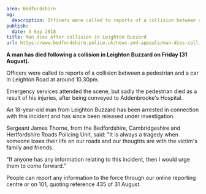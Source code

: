 ```yaml
area: Bedfordshire
og:
  description: Officers were called to reports of a collision between a pedestrian and a car in Leighton Road at around 10.30pm.
publish:
  date: 3 Sep 2018
title: Man dies after collision in Leighton Buzzard
url: https://www.bedfordshire.police.uk/news-and-appeals/man-dies-collision-leighton-buzzard-sep18
```

**A man has died following a collision in Leighton Buzzard on Friday (31 August).**

Officers were called to reports of a collision between a pedestrian and a car in Leighton Road at around 10.30pm.

Emergency services attended the scene, but sadly the pedestrian died as a result of his injuries, after being conveyed to Addenbrooke's Hospital.

An 18-year-old man from Leighton Buzzard has been arrested in connection with this incident and has since been released under investigation.

Sergeant James Thorne, from the Bedfordshire, Cambridgeshire and Hertfordshire Roads Policing Unit, said: "It is always a tragedy when someone loses their life on our roads and our thoughts are with the victim's family and friends.

"If anyone has any information relating to this incident, then I would urge them to come forward."

People can report any information to the force through our online reporting centre or on 101, quoting reference 435 of 31 August.
